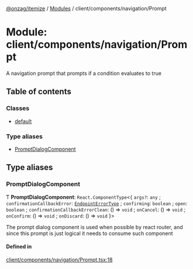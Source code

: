 [@onzag/itemize](../README.md) / [Modules](../modules.md) / client/components/navigation/Prompt

# Module: client/components/navigation/Prompt

A navigation prompt that prompts if a condition evaluates to true

## Table of contents

### Classes

- [default](../classes/client_components_navigation_Prompt.default.md)

### Type aliases

- [PromptDialogComponent](client_components_navigation_Prompt.md#promptdialogcomponent)

## Type aliases

### PromptDialogComponent

Ƭ **PromptDialogComponent**: `React.ComponentType`<{ `args?`: `any` ; `confirmationCallbackError`: [`EndpointErrorType`](base_errors.md#endpointerrortype) ; `confirming`: `boolean` ; `open`: `boolean` ; `confirmationCallbackErrorClean`: () => `void` ; `onCancel`: () => `void` ; `onConfirm`: () => `void` ; `onDiscard`: () => `void`  }\>

The prompt dialog component is used when possible by
react router, and since this prompt is just logical
it needs to consume such component

#### Defined in

[client/components/navigation/Prompt.tsx:18](https://github.com/onzag/itemize/blob/5c2808d3/client/components/navigation/Prompt.tsx#L18)
